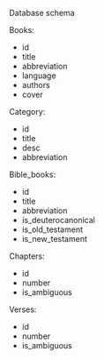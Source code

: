 Database schema

Books:
- id
- title
- abbreviation
- language
- authors
- cover

Category:
- id
- title
- desc
- abbreviation

Bible_books:
- id
- title
- abbreviation
- is_deuterocanonical
- is_old_testament
- is_new_testament

Chapters:
- id
- number
- is_ambiguous

Verses:
- id
- number
- is_ambiguous


